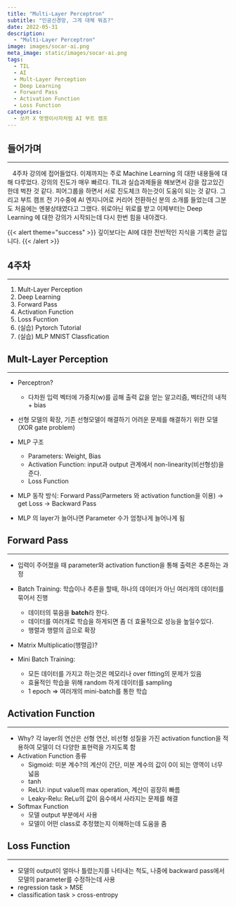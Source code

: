 ```yaml
---
title: "Multi-Layer Perceptron"
subtitle: "인공신경망, 그게 대체 뭐죠?"
date: 2022-05-31
description:
  - "Multi-Layer Perceptron"
image: images/socar-ai.png
meta_image: static/images/socar-ai.png
tags:
  - TIL
  - AI
  - Mult-Layer Perception
  - Deep Learning
  - Forward Pass
  - Activation Function
  - Loss Function
categories:
  - 쏘카 X 멋쟁이사자처럼 AI 부트 캠프
---
```


## 들어가며

---

&nbsp;&nbsp;&nbsp;4주차 강의에 접어들었다. 이제까지는 주로 Machine Learning 의 대한 내용들에 대해 다루었다. 강의의 진도가 매우 빠르다. TIL과 실습과제들을 해보면서 감을 잡고있긴한데 벅찬 것 같다. 피어그룹을 하면서 서로 진도체크 하는것이 도움이 되는 것 같다. 그리고 부트 캠프 전 기수중에 AI 엔지니어로 커리어 전환하신 분의 소개를 들었는데 그분도 처음에는 멘붕상태였다고 그랬다. 위로아닌 위로를 받고 이제부터는 Deep Learning 에 대한 강의가 시작되는데 다시 한번 힘을 내야겠다.

{{< alert theme="success" >}}
깊이보다는 AI에 대한 전반적인 지식을 기록한 글입니다.
{{< /alert >}}

## 4주차

---

1. Mult-Layer Perception
2. Deep Learning
3. Forward Pass
4. Activation Function
5. Loss Fucntion
6. (실습) Pytorch Tutorial
7. (실습) MLP MNIST Classfication

## Mult-Layer Perception

---

- Perceptron?

  - 다차원 입력 벡터에 가중치(w)를 곱해 출력 값을 얻는 알고리즘, 벡터간의 내적 + bias

- 선형 모델의 확장, 기존 선형모델이 해결하기 어려운 문제를 해결하기 위한 모델(XOR gate problem)
- MLP 구조
  - Parameters: Weight, Bias
  - Activation Function: input과 output 관계에서 non-linearity(비선형성)을 준다.
  - Loss Function
- MLP 동작 방식: Forward Pass(Parmeters 와 activation function을 이용) -> get Loss -> Backward Pass
- MLP 의 layer가 늘어나면 Parameter 수가 엄청나게 늘어나게 됨

## Forward Pass

---

- 입력이 주어졌을 때 parameter와 activation function을 통해 출력은 추론하는 과정
- Batch Training: 학습이나 추론을 할때, 하나의 데이터가 아닌 여러개의 데이터를 묶어서 진행

  - 데이터의 묶음을 **batch**라 한다.
  - 데이터를 여러개로 학습을 하게되면 좀 더 효율적으로 성능을 높일수있다.
  - 행렬과 행렬의 곱으로 확장

- Matrix Multiplicatio(행렬곱)?
- Mini Batch Training:

  - 모든 데이터를 가지고 하는것은 메모리나 over fitting의 문제가 있음
  - 효율적인 학습을 위해 random 하게 데이터를 sampling
  - 1 epoch => 여러개의 mini-batch를 통한 학습

## Activation Function

---

- Why? 각 layer의 연산은 선형 연산, 비선형 성질을 가진 activation function을 적용하여 모델이 더 다양한 표현력을 가지도록 함
- Activation Function 종류
  - Sigmoid: 미분 계수?의 계산이 간단, 미분 계수의 값이 0이 되는 영역이 너무 넓음
  - tanh
  - ReLU: input value의 max operation, 계산이 굉장히 빠름
  - Leaky-Relu: ReLu의 값이 음수에서 사라지는 문제를 해결
- Softmax Function
  - 모델 output 부분에서 사용
  - 모델이 어떤 class로 추정했는지 이해하는데 도움을 줌

## Loss Function

---

- 모델의 output이 얼마나 틀렸는지를 나타내는 척도, 나중에 backward pass에서 모델의 parameter를 수정하는데 사용
- regression task > MSE
- classification task > cross-entropy
